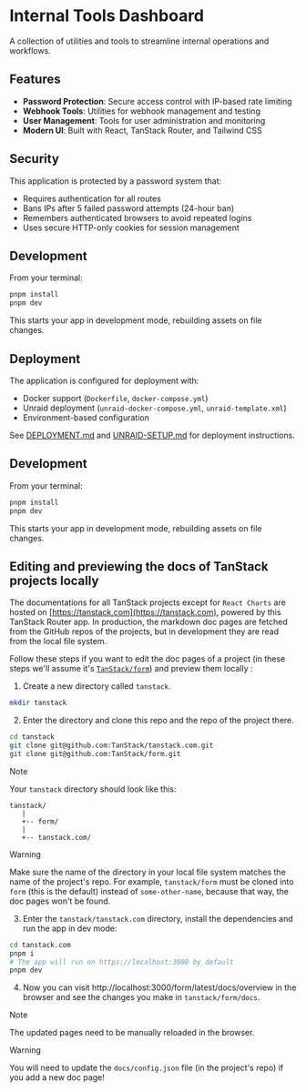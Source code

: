 # Internal Tools Dashboard

A collection of utilities and tools to streamline internal operations and workflows.

## Features

- **Password Protection**: Secure access control with IP-based rate limiting
- **Webhook Tools**: Utilities for webhook management and testing
- **User Management**: Tools for user administration and monitoring
- **Modern UI**: Built with React, TanStack Router, and Tailwind CSS

## Security

This application is protected by a password system that:
- Requires authentication for all routes
- Bans IPs after 5 failed password attempts (24-hour ban)
- Remembers authenticated browsers to avoid repeated logins
- Uses secure HTTP-only cookies for session management

## Development

From your terminal:

```sh
pnpm install
pnpm dev
```

This starts your app in development mode, rebuilding assets on file changes.

## Deployment

The application is configured for deployment with:
- Docker support (`Dockerfile`, `docker-compose.yml`)
- Unraid deployment (`unraid-docker-compose.yml`, `unraid-template.xml`)
- Environment-based configuration

See [DEPLOYMENT.md](./DEPLOYMENT.md) and [UNRAID-SETUP.md](./UNRAID-SETUP.md) for deployment instructions.

## Development

From your terminal:

```sh
pnpm install
pnpm dev
```

This starts your app in development mode, rebuilding assets on file changes.

## Editing and previewing the docs of TanStack projects locally

The documentations for all TanStack projects except for `React Charts` are hosted on [https://tanstack.com](https://tanstack.com), powered by this TanStack Router app.
In production, the markdown doc pages are fetched from the GitHub repos of the projects, but in development they are read from the local file system.

Follow these steps if you want to edit the doc pages of a project (in these steps we'll assume it's [`TanStack/form`](https://github.com/tanstack/form)) and preview them locally :

1. Create a new directory called `tanstack`.

```sh
mkdir tanstack
```

2. Enter the directory and clone this repo and the repo of the project there.

```sh
cd tanstack
git clone git@github.com:TanStack/tanstack.com.git
git clone git@github.com:TanStack/form.git
```

> [!NOTE]
> Your `tanstack` directory should look like this:
>
> ```
> tanstack/
>    |
>    +-- form/
>    |
>    +-- tanstack.com/
> ```

> [!WARNING]
> Make sure the name of the directory in your local file system matches the name of the project's repo. For example, `tanstack/form` must be cloned into `form` (this is the default) instead of `some-other-name`, because that way, the doc pages won't be found.

3. Enter the `tanstack/tanstack.com` directory, install the dependencies and run the app in dev mode:

```sh
cd tanstack.com
pnpm i
# The app will run on https://localhost:3000 by default
pnpm dev
```

4. Now you can visit http://localhost:3000/form/latest/docs/overview in the browser and see the changes you make in `tanstack/form/docs`.

> [!NOTE]
> The updated pages need to be manually reloaded in the browser.

> [!WARNING]
> You will need to update the `docs/config.json` file (in the project's repo) if you add a new doc page!
